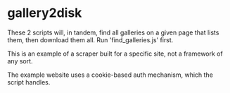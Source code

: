 gallery2disk
============

These 2 scripts will, in tandem, find all galleries on a given page that lists them, then download them all.  Run 'find_galleries.js' first.

This is an example of a scraper built for a specific site, not a framework of any sort. 

The example website uses a cookie-based auth mechanism, which the script handles.
